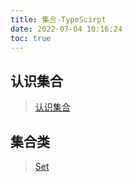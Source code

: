 ```yaml
---
title: 集合-TypeScirpt
date: 2022-07-04 10:16:24
toc: true
---
```


## 认识集合
>[认识集合](/All/algorithm-ts/Set/knowledge "认识集合")

## 集合类
>[Set](/All/algorithm-ts/Set/SetClass "集合类")